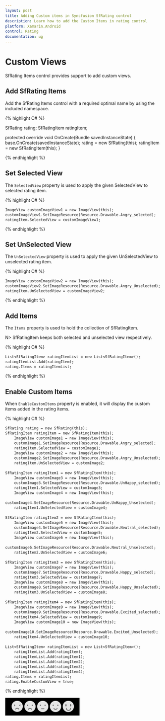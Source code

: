 ```yaml
---
layout: post
title: Adding Custom items in Syncfusion SfRating control
description: Learn how to add the Custom Items in rating control
platform: Xamarin.Android
control: Rating
documentation: ug
---
```


# Custom Views

SfRating Items control provides support to add custom views.

## Add SfRating Items

Add the SfRating Items control with a required optimal name by using the included namespace.

{% highlight C# %}

SfRating rating;
SfRatingItem ratingItem;

protected override void OnCreate(Bundle savedInstanceState)
{
    base.OnCreate(savedInstanceState);
    rating = new SfRating(this);
    ratingItem = new SfRatingItem(this);
}

{% endhighlight %}

## Set Selected View
 
The `SelectedView` property is used to apply the given SelectedView to selected rating item.

{% highlight C# %}

	ImageView customImageView1 = new ImageView(this);
	customImageView1.SetImageResource(Resource.Drawable.Angry_selected);
	ratingItem.SelectedView = customImageView1;

{% endhighlight %}

## Set UnSelected View
 
The `UnSelectedView` property is used to apply the given UnSelectedView to unselected rating item.

{% highlight C# %}

	ImageView customImageView2 = new ImageView(this);
	customImageView2.SetImageResource(Resource.Drawable.Angry_Unselected);
	ratingItem.UnSelectedView = customImageView2;

{% endhighlight %}

## Add Items

The `Items` property is used to hold the collection of SfRatingItem. 

N> SfRatingItem keeps both selected and unselected view respectively.

{% highlight C# %}

	List<SfRatingItem> ratingItemList = new List<SfRatingItem>();
	ratingItemList.Add(ratingItem);
	rating.Items = ratingItemList;

{% endhighlight %}

## Enable Custom Items

When `EnableCustomItems` property is enabled, it will display the custom items added in the rating items. 

{% highlight C# %}

	SfRating rating = new SfRating(this);
	SfRatingItem ratingItem = new SfRatingItem(this);
		ImageView customImage1 = new ImageView(this);
		customImage1.SetImageResource(Resource.Drawable.Angry_selected);			
		ratingItem.SelectedView = customImage1;
		ImageView customImage2 = new ImageView(this);
		customImage2.SetImageResource(Resource.Drawable.Angry_Unselected);	
		ratingItem.UnSelectedView = customImage2;

	SfRatingItem ratingItem1 = new SfRatingItem(this);
		ImageView customImage3 = new ImageView(this);
		customImage3.SetImageResource(Resource.Drawable.UnHappy_selected);
		ratingItem1.SelectedView = customImage3;
		ImageView customImage4 = new ImageView(this);
		customImage4.SetImageResource(Resource.Drawable.UnHappy_Unselected);
		ratingItem1.UnSelectedView = customImage4;

	SfRatingItem ratingItem2 = new SfRatingItem(this);
		ImageView customImage5 = new ImageView(this);
		customImage4.SetImageResource(Resource.Drawable.Neutral_selected);
		ratingItem2.SelectedView = customImage5;
		ImageView customImage6 = new ImageView(this);
		customImage6.SetImageResource(Resource.Drawable.Neutral_Unselected);
		ratingItem2.UnSelectedView = customImage6;

	SfRatingItem ratingItem3 = new SfRatingItem(this);
		ImageView customImage7 = new ImageView(this);
		customImage7.SetImageResource(Resource.Drawable.Happy_selected);
		ratingItem3.SelectedView = customImage7;
		ImageView customImage8 = new ImageView(this);
		customImage8.SetImageResource(Resource.Drawable.Happy_Unselected);
		ratingItem3.UnSelectedView = customImage8;

	SfRatingItem ratingItem4 = new SfRatingItem(this);
		ImageView customImage9 = new ImageView(this);
		customImage9.SetImageResource(Resource.Drawable.Excited_selected);
		ratingItem4.SelectedView = customImage9;
		ImageView customImage10 = new ImageView(this);
		customImage10.SetImageResource(Resource.Drawable.Excited_Unselected);
		ratingItem4.UnSelectedView = customImage10;

	List<SfRatingItem> ratingItemList = new List<SfRatingItem>();
		ratingItemList.Add(ratingItem);
		ratingItemList.Add(ratingItem1);
		ratingItemList.Add(ratingItem2);
		ratingItemList.Add(ratingItem3);
		ratingItemList.Add(ratingItem4);
	rating.Items = ratingItemList;
	rating.EnableCustomView = true;

{% endhighlight %}

![Custom Rating Item](images/CustomviewItems.png)
 